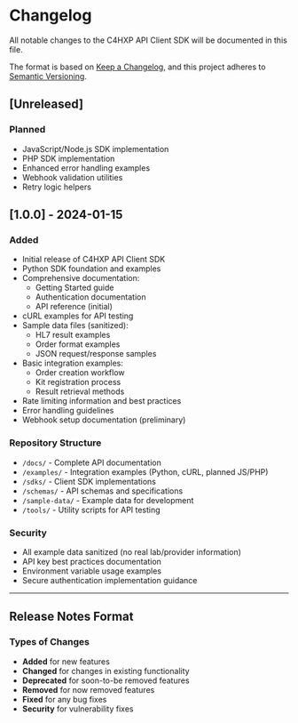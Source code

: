 # Changelog

All notable changes to the C4HXP API Client SDK will be documented in this file.

The format is based on [Keep a Changelog](https://keepachangelog.com/en/1.0.0/),
and this project adheres to [Semantic Versioning](https://semver.org/spec/v2.0.0.html).

## [Unreleased]

### Planned
- JavaScript/Node.js SDK implementation
- PHP SDK implementation
- Enhanced error handling examples
- Webhook validation utilities
- Retry logic helpers

## [1.0.0] - 2024-01-15

### Added
- Initial release of C4HXP API Client SDK
- Python SDK foundation and examples
- Comprehensive documentation:
  - Getting Started guide
  - Authentication documentation
  - API reference (initial)
- cURL examples for API testing
- Sample data files (sanitized):
  - HL7 result examples
  - Order format examples
  - JSON request/response samples
- Basic integration examples:
  - Order creation workflow
  - Kit registration process
  - Result retrieval methods
- Rate limiting information and best practices
- Error handling guidelines
- Webhook setup documentation (preliminary)

### Repository Structure
- `/docs/` - Complete API documentation
- `/examples/` - Integration examples (Python, cURL, planned JS/PHP)
- `/sdks/` - Client SDK implementations
- `/schemas/` - API schemas and specifications
- `/sample-data/` - Example data for development
- `/tools/` - Utility scripts for API testing

### Security
- All example data sanitized (no real lab/provider information)
- API key best practices documentation
- Environment variable usage examples
- Secure authentication implementation guidance

---

## Release Notes Format

### Types of Changes
- **Added** for new features
- **Changed** for changes in existing functionality
- **Deprecated** for soon-to-be removed features
- **Removed** for now removed features
- **Fixed** for any bug fixes
- **Security** for vulnerability fixes 